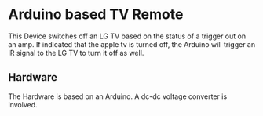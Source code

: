 # Arduino based TV Remote

This Device switches off an LG TV based on the status of a trigger out on an amp. If indicated that the apple tv is turned off, the Arduino will trigger an IR signal to the LG TV to turn it off as well.


## Hardware

The Hardware is based on an Arduino. A dc-dc voltage converter is involved.
